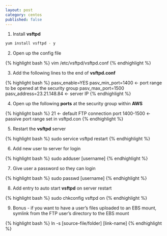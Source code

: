 ```yaml
---
layout: post
category: centos
published: false
---
```


1. Install **vsftpd**

```bash
yum install vsftpd - y
```

2. Open up the config file
 
{% highlight bash %}
vim /etc/vsftpd/vsftpd.conf
{% endhighlight %}

3. Add the following lines to the end of **vsftpd.conf**
 
{% highlight bash %}
pasv_enable=YES
pasv_min_port=1400 ← port range to be opened at the security group
pasv_max_port=1500
pasv_address=23.21.148.84 ← server IP
{% endhighlight %}

4. Open up the following **ports** at the security group within **AWS**
 
{% highlight bash %}
21 ← default FTP connection port
1400-1500 ← passive port range set in vsftpd.con
{% endhighlight %}

5. Restart the **vsftpd** server
 
{% highlight bash %}
sudo service vsftpd restart
{% endhighlight %}

6. Add new user to server for login
 
{% highlight bash %}
sudo adduser [username]
{% endhighlight %}

7. Give user a password so they can login
 
{% highlight bash %}
sudo passwd [username]
{% endhighlight %}

8. Add entry to auto start **vsftpd** on server restart

{% highlight bash %}
sudo chkconfig vsftpd on 
{% endhighlight %}

9. Bonus - if you want to have a user’s files uploaded to an EBS mount, symlink from the FTP user’s directory to the EBS mount

{% highlight bash %}
ln -s [source-file/folder] [link-name]
{% endhighlight %}